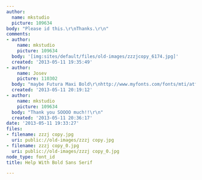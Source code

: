 ```yaml
---
author:
  name: mkstudio
  picture: 109634
body: "Please id this.\r\nThanks.\r\n"
comments:
- author:
    name: mkstudio
    picture: 109634
  body: '[img:sites/default/files/old-images/zzzjcopy_6174.jpg]'
  created: '2013-05-11 19:35:49'
- author:
    name: Josev
    picture: 110302
  body: "maybe Futura Maxi Bold\r\nhttp://www.myfonts.com/fonts/mti/atfutura-maxi/\r\n\r\n"
  created: '2013-05-11 20:19:12'
- author:
    name: mkstudio
    picture: 109634
  body: "Thank you SOOOO much!!\r\n"
  created: '2013-05-11 20:36:17'
date: '2013-05-11 19:33:27'
files:
- filename: zzzj copy.jpg
  uri: public://old-images/zzzj copy.jpg
- filename: zzzj copy_0.jpg
  uri: public://old-images/zzzj copy_0.jpg
node_type: font_id
title: Help With Bold Sans Serif

---
```

